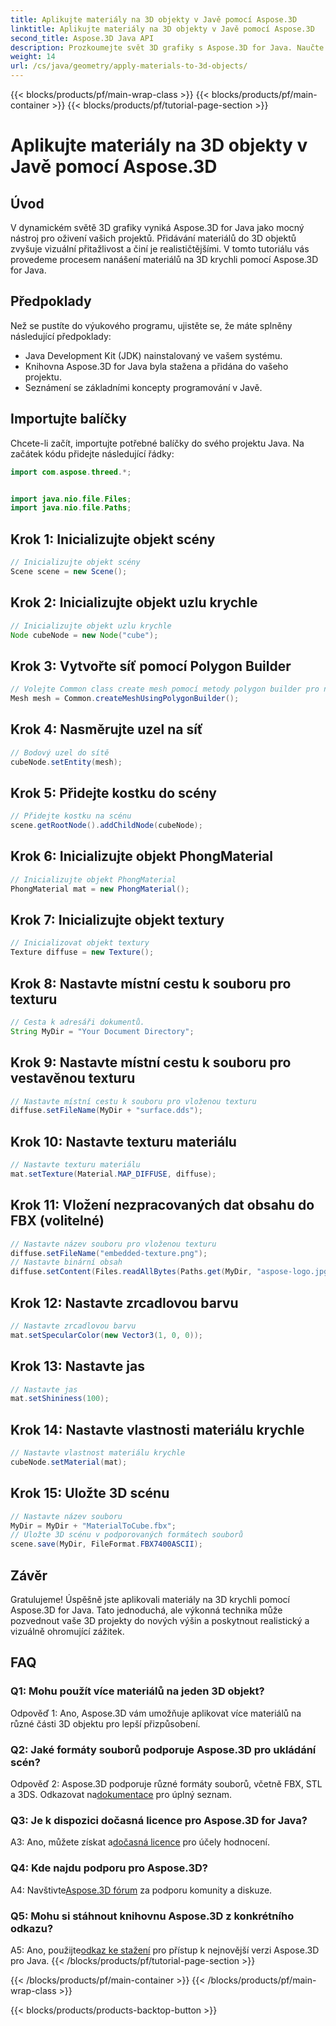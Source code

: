 ```yaml
---
title: Aplikujte materiály na 3D objekty v Javě pomocí Aspose.3D
linktitle: Aplikujte materiály na 3D objekty v Javě pomocí Aspose.3D
second_title: Aspose.3D Java API
description: Prozkoumejte svět 3D grafiky s Aspose.3D for Java. Naučte se, jak bezproblémově aplikovat materiály na 3D objekty. Pozvedněte své projekty pomocí realistických vizuálů.
weight: 14
url: /cs/java/geometry/apply-materials-to-3d-objects/
---
```


{{< blocks/products/pf/main-wrap-class >}}
{{< blocks/products/pf/main-container >}}
{{< blocks/products/pf/tutorial-page-section >}}

# Aplikujte materiály na 3D objekty v Javě pomocí Aspose.3D

## Úvod

V dynamickém světě 3D grafiky vyniká Aspose.3D for Java jako mocný nástroj pro oživení vašich projektů. Přidávání materiálů do 3D objektů zvyšuje vizuální přitažlivost a činí je realističtějšími. V tomto tutoriálu vás provedeme procesem nanášení materiálů na 3D krychli pomocí Aspose.3D for Java.

## Předpoklady

Než se pustíte do výukového programu, ujistěte se, že máte splněny následující předpoklady:

- Java Development Kit (JDK) nainstalovaný ve vašem systému.
- Knihovna Aspose.3D for Java byla stažena a přidána do vašeho projektu.
- Seznámení se základními koncepty programování v Javě.

## Importujte balíčky

Chcete-li začít, importujte potřebné balíčky do svého projektu Java. Na začátek kódu přidejte následující řádky:

```java
import com.aspose.threed.*;


import java.nio.file.Files;
import java.nio.file.Paths;
```

## Krok 1: Inicializujte objekt scény

```java
// Inicializujte objekt scény
Scene scene = new Scene();
```

## Krok 2: Inicializujte objekt uzlu krychle

```java
// Inicializujte objekt uzlu krychle
Node cubeNode = new Node("cube");
```

## Krok 3: Vytvořte síť pomocí Polygon Builder

```java
// Volejte Common class create mesh pomocí metody polygon builder pro nastavení instance mesh
Mesh mesh = Common.createMeshUsingPolygonBuilder();
```

## Krok 4: Nasměrujte uzel na síť

```java
// Bodový uzel do sítě
cubeNode.setEntity(mesh);
```

## Krok 5: Přidejte kostku do scény

```java
// Přidejte kostku na scénu
scene.getRootNode().addChildNode(cubeNode);
```

## Krok 6: Inicializujte objekt PhongMaterial

```java
// Inicializujte objekt PhongMaterial
PhongMaterial mat = new PhongMaterial();
```

## Krok 7: Inicializujte objekt textury

```java
// Inicializovat objekt textury
Texture diffuse = new Texture();
```

## Krok 8: Nastavte místní cestu k souboru pro texturu

```java
// Cesta k adresáři dokumentů.
String MyDir = "Your Document Directory";
```

## Krok 9: Nastavte místní cestu k souboru pro vestavěnou texturu

```java
// Nastavte místní cestu k souboru pro vloženou texturu
diffuse.setFileName(MyDir + "surface.dds");
```

## Krok 10: Nastavte texturu materiálu

```java
// Nastavte texturu materiálu
mat.setTexture(Material.MAP_DIFFUSE, diffuse);
```

## Krok 11: Vložení nezpracovaných dat obsahu do FBX (volitelné)

```java
// Nastavte název souboru pro vloženou texturu
diffuse.setFileName("embedded-texture.png");
// Nastavte binární obsah
diffuse.setContent(Files.readAllBytes(Paths.get(MyDir, "aspose-logo.jpg")));
```

## Krok 12: Nastavte zrcadlovou barvu

```java
// Nastavte zrcadlovou barvu
mat.setSpecularColor(new Vector3(1, 0, 0));
```

## Krok 13: Nastavte jas

```java
// Nastavte jas
mat.setShininess(100);
```

## Krok 14: Nastavte vlastnosti materiálu krychle

```java
// Nastavte vlastnost materiálu krychle
cubeNode.setMaterial(mat);
```

## Krok 15: Uložte 3D scénu

```java
// Nastavte název souboru
MyDir = MyDir + "MaterialToCube.fbx";
// Uložte 3D scénu v podporovaných formátech souborů
scene.save(MyDir, FileFormat.FBX7400ASCII);
```

## Závěr

Gratulujeme! Úspěšně jste aplikovali materiály na 3D krychli pomocí Aspose.3D for Java. Tato jednoduchá, ale výkonná technika může pozvednout vaše 3D projekty do nových výšin a poskytnout realistický a vizuálně ohromující zážitek.

## FAQ

### Q1: Mohu použít více materiálů na jeden 3D objekt?

Odpověď 1: Ano, Aspose.3D vám umožňuje aplikovat více materiálů na různé části 3D objektu pro lepší přizpůsobení.

### Q2: Jaké formáty souborů podporuje Aspose.3D pro ukládání scén?

 Odpověď 2: Aspose.3D podporuje různé formáty souborů, včetně FBX, STL a 3DS. Odkazovat na[dokumentace](https://reference.aspose.com/3d/java/) pro úplný seznam.

### Q3: Je k dispozici dočasná licence pro Aspose.3D for Java?

 A3: Ano, můžete získat a[dočasná licence](https://purchase.aspose.com/temporary-license/) pro účely hodnocení.

### Q4: Kde najdu podporu pro Aspose.3D?

 A4: Navštivte[Aspose.3D fórum](https://forum.aspose.com/c/3d/18) za podporu komunity a diskuze.

### Q5: Mohu si stáhnout knihovnu Aspose.3D z konkrétního odkazu?

 A5: Ano, použijte[odkaz ke stažení](https://releases.aspose.com/3d/java/) pro přístup k nejnovější verzi Aspose.3D pro Java.
{{< /blocks/products/pf/tutorial-page-section >}}

{{< /blocks/products/pf/main-container >}}
{{< /blocks/products/pf/main-wrap-class >}}

{{< blocks/products/products-backtop-button >}}

